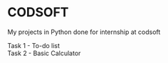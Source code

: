 # CODSOFT
My projects in Python done for internship at codsoft

Task 1 - To-do list </br>
Task 2 - Basic Calculator </br>
